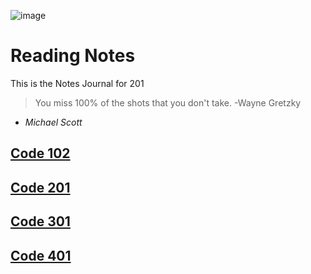 ![image](https://scontent-sea1-1.xx.fbcdn.net/v/t1.0-1/p160x160/11998988_10153213309728165_2169761095942928948_n.jpg?_nc_cat=108&_nc_sid=dbb9e7&_nc_ohc=3v6CcTe89I8AX9Zb2iq&_nc_ht=scontent-sea1-1.xx&_nc_tp=6&oh=e2c993cc54c1543b41b302bad585a854&oe=5E94E422)

# Reading Notes

<p>
This is the Notes Journal for 201 
</p>

>You miss 100% of the shots that you don't take. -Wayne Gretzky


* _Michael Scott_
  


## [Code 102]()

## [Code 201]()

## [Code 301]()

## [Code 401]()

